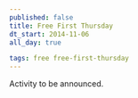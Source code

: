 ```yaml
---
published: false
title: Free First Thursday
dt_start: 2014-11-06
all_day: true

tags: free free-first-thursday
---
```

Activity to be announced.
